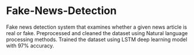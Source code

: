 # Fake-News-Detection

Fake news detection system that examines whether a given news article is real or fake. Preprocessed and cleaned the dataset using Natural language processing methods. Trained the dataset using LSTM deep learning model with 97% accuracy.
